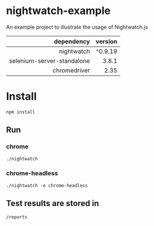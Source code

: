 # nightwatch-example

An example project to illustrate the usage of Nightwatch.js

| dependency  | version |
| -------------: | -------------: |
| nightwatch  | ^0.9.19 |
| selenium-server-standalone | 3.8.1 |
| chromedriver | 2.35 |

# Install 
`npm install`

## Run

### chrome
`./nightwatch`
### chrome-headless
`./nightwatch -e chrome-headless`

## Test results are stored in

`/reports`
